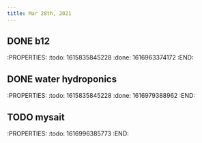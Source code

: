 ```yaml
---
title: Mar 28th, 2021
---
```


## DONE b12
:PROPERTIES:
:todo: 1615835845228
:done: 1616963374172
:END:
## DONE water hydroponics
:PROPERTIES:
:todo: 1615835845228
:done: 1616979388962
:END:
## TODO mysait
:PROPERTIES:
:todo: 1616996385773
:END:
